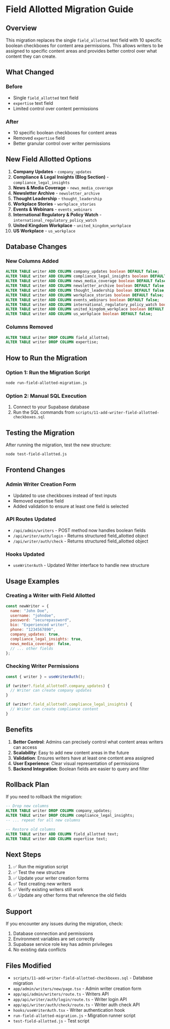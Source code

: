 # Field Allotted Migration Guide

## Overview
This migration replaces the single `field_allotted` text field with 10 specific boolean checkboxes for content area permissions. This allows writers to be assigned to specific content areas and provides better control over what content they can create.

## What Changed

### Before
- Single `field_allotted` text field
- `expertise` text field
- Limited control over content permissions

### After
- 10 specific boolean checkboxes for content areas
- Removed `expertise` field
- Better granular control over writer permissions

## New Field Allotted Options

1. **Company Updates** - `company_updates`
2. **Compliance & Legal Insights (Blog Section)** - `compliance_legal_insights`
3. **News & Media Coverage** - `news_media_coverage`
4. **Newsletter Archive** - `newsletter_archive`
5. **Thought Leadership** - `thought_leadership`
6. **Workplace Stories** - `workplace_stories`
7. **Events & Webinars** - `events_webinars`
8. **International Regulatory & Policy Watch** - `international_regulatory_policy_watch`
9. **United Kingdom Workplace** - `united_kingdom_workplace`
10. **US Workplace** - `us_workplace`

## Database Changes

### New Columns Added
```sql
ALTER TABLE writer ADD COLUMN company_updates boolean DEFAULT false;
ALTER TABLE writer ADD COLUMN compliance_legal_insights boolean DEFAULT false;
ALTER TABLE writer ADD COLUMN news_media_coverage boolean DEFAULT false;
ALTER TABLE writer ADD COLUMN newsletter_archive boolean DEFAULT false;
ALTER TABLE writer ADD COLUMN thought_leadership boolean DEFAULT false;
ALTER TABLE writer ADD COLUMN workplace_stories boolean DEFAULT false;
ALTER TABLE writer ADD COLUMN events_webinars boolean DEFAULT false;
ALTER TABLE writer ADD COLUMN international_regulatory_policy_watch boolean DEFAULT false;
ALTER TABLE writer ADD COLUMN united_kingdom_workplace boolean DEFAULT false;
ALTER TABLE writer ADD COLUMN us_workplace boolean DEFAULT false;
```

### Columns Removed
```sql
ALTER TABLE writer DROP COLUMN field_allotted;
ALTER TABLE writer DROP COLUMN expertise;
```

## How to Run the Migration

### Option 1: Run the Migration Script
```bash
node run-field-allotted-migration.js
```

### Option 2: Manual SQL Execution
1. Connect to your Supabase database
2. Run the SQL commands from `scripts/11-add-writer-field-allotted-checkboxes.sql`

## Testing the Migration

After running the migration, test the new structure:

```bash
node test-field-allotted.js
```

## Frontend Changes

### Admin Writer Creation Form
- Updated to use checkboxes instead of text inputs
- Removed expertise field
- Added validation to ensure at least one field is selected

### API Routes Updated
- `/api/admin/writers` - POST method now handles boolean fields
- `/api/writer/auth/login` - Returns structured field_allotted object
- `/api/writer/auth/check` - Returns structured field_allotted object

### Hooks Updated
- `useWriterAuth` - Updated Writer interface to handle new structure

## Usage Examples

### Creating a Writer with Field Allotted
```javascript
const newWriter = {
  name: "John Doe",
  username: "johndoe",
  password: "securepassword",
  bio: "Experienced writer",
  phone: "1234567890",
  company_updates: true,
  compliance_legal_insights: true,
  news_media_coverage: false,
  // ... other fields
};
```

### Checking Writer Permissions
```javascript
const { writer } = useWriterAuth();

if (writer?.field_allotted?.company_updates) {
  // Writer can create company updates
}

if (writer?.field_allotted?.compliance_legal_insights) {
  // Writer can create compliance content
}
```

## Benefits

1. **Better Control**: Admins can precisely control what content areas writers can access
2. **Scalability**: Easy to add new content areas in the future
3. **Validation**: Ensures writers have at least one content area assigned
4. **User Experience**: Clear visual representation of permissions
5. **Backend Integration**: Boolean fields are easier to query and filter

## Rollback Plan

If you need to rollback the migration:

```sql
-- Drop new columns
ALTER TABLE writer DROP COLUMN company_updates;
ALTER TABLE writer DROP COLUMN compliance_legal_insights;
-- ... repeat for all new columns

-- Restore old columns
ALTER TABLE writer ADD COLUMN field_allotted text;
ALTER TABLE writer ADD COLUMN expertise text;
```

## Next Steps

1. ✅ Run the migration script
2. ✅ Test the new structure
3. ✅ Update your writer creation forms
4. ✅ Test creating new writers
5. ✅ Verify existing writers still work
6. ✅ Update any other forms that reference the old fields

## Support

If you encounter any issues during the migration, check:
1. Database connection and permissions
2. Environment variables are set correctly
3. Supabase service role key has admin privileges
4. No existing data conflicts

## Files Modified

- `scripts/11-add-writer-field-allotted-checkboxes.sql` - Database migration
- `app/admin/writers/new/page.tsx` - Admin writer creation form
- `app/api/admin/writers/route.ts` - Writers API
- `app/api/writer/auth/login/route.ts` - Writer login API
- `app/api/writer/auth/check/route.ts` - Writer auth check API
- `hooks/useWriterAuth.tsx` - Writer authentication hook
- `run-field-allotted-migration.js` - Migration runner script
- `test-field-allotted.js` - Test script
